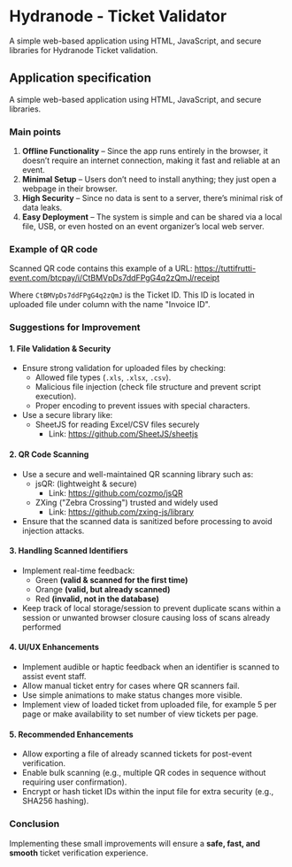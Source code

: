 # Hydranode - Ticket Validator

A simple web-based application using HTML, JavaScript, and secure libraries for Hydranode Ticket validation.

## Application specification

A simple web-based application using HTML, JavaScript, and secure libraries.

### **Main points**

1. **Offline Functionality** – Since the app runs entirely in the browser, it doesn’t require an internet connection, making it fast and reliable at an event.
2. **Minimal Setup** – Users don’t need to install anything; they just open a webpage in their browser.
3. **High Security** – Since no data is sent to a server, there’s minimal risk of data leaks.
4. **Easy Deployment** – The system is simple and can be shared via a local file, USB, or even hosted on an event organizer’s local web server.

### Example of QR code

Scanned QR code contains this example of a URL:
https://tuttifrutti-event.com/btcpay/i/CtBMVpDs7ddFPgG4q2zQmJ/receipt

Where `CtBMVpDs7ddFPgG4q2zQmJ` is the Ticket ID. This ID is located in uploaded file under column with the name "Invoice ID".

### Suggestions for Improvement

#### 1. File Validation & Security

- Ensure strong validation for uploaded files by checking:
  - Allowed file types (`.xls`, `.xlsx`, `.csv`).
  - Malicious file injection (check file structure and prevent script execution).
  - Proper encoding to prevent issues with special characters.
- Use a secure library like:
  - SheetJS for reading Excel/CSV files securely
    - Link: https://github.com/SheetJS/sheetjs

#### 2. QR Code Scanning

- Use a secure and well-maintained QR scanning library such as:
  - jsQR: (lightweight & secure)
    - Link: https://github.com/cozmo/jsQR
  - ZXing ("Zebra Crossing") trusted and widely used
    - Link: https://github.com/zxing-js/library
- Ensure that the scanned data is sanitized before processing to avoid injection attacks.

#### 3. Handling Scanned Identifiers

- Implement real-time feedback:
  - Green **(valid & scanned for the first time)**
  - Orange **(valid, but already scanned)**
  - Red **(invalid, not in the database)**
- Keep track of local storage/session to prevent duplicate scans within a session or unwanted browser closure causing loss of scans already performed

#### 4. UI/UX Enhancements

- Implement audible or haptic feedback when an identifier is scanned to assist event staff.
- Allow manual ticket entry for cases where QR scanners fail.
- Use simple animations to make status changes more visible.
- Implement view of loaded ticket from uploaded file, for example 5 per page or make availability to set number of view tickets per page.

#### 5. Recommended Enhancements

- Allow exporting a file of already scanned tickets for post-event verification.
- Enable bulk scanning (e.g., multiple QR codes in sequence without requiring user confirmation).
- Encrypt or hash ticket IDs within the input file for extra security (e.g., SHA256 hashing).

### Conclusion

Implementing these small improvements will ensure a **safe, fast, and smooth** ticket verification experience.
